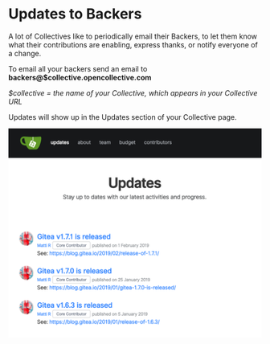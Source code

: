 # Updates to Backers

A lot of Collectives like to periodically email their Backers, to let them know what their contributions are enabling, express thanks, or notify everyone of a change.

To email all your backers send an email to **backers@$collective.opencollective.com**

_$collective = the name of your Collective, which appears in your Collective URL_

Updates will show up in the Updates section of your Collective page.

![](../.gitbook/assets/screen-shot-2019-02-05-at-6.02.51-pm.png)

